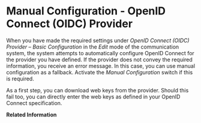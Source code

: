 <!-- loiofa5e4a6b359a4146bbfe895309739a67 -->

# Manual Configuration - OpenID Connect \(OIDC\) Provider

When you have made the required settings under *OpenID Connect \(OIDC\) Provider* – *Basic Configuration* in the *Edit* mode of the communication system, the system attempts to automatically configure OpenID Connect for the provider you have defined. If the provider does not convey the required information, you receive an error message. In this case, you can use manual configuration as a fallback. Activate the *Manual Configuration* switch if this is required.

As a first step, you can download web keys from the provider. Should this fail too, you can directly enter the web keys as defined in your OpenID Connect specification.

**Related Information**  


 <?sap-ot O2O class="- topic/link " href="1bfe32ae08074b7186e375ab425fb114.xml" text="" desc="" xtrc="link:1" xtrf="file:/home/builder/src/dita-all/jjq1673438782153/loio2080d0faf9d84ce6aa14caa4caa32935_en-US/src/content/localization/en-us/fa5e4a6b359a4146bbfe895309739a67.xml" ?> 

